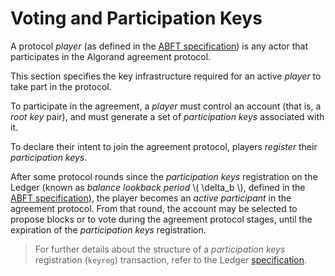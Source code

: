 # Voting and Participation Keys

A protocol _player_ (as defined in the [ABFT specification](../abft/abft-overview.md))
is any actor that participates in the Algorand agreement protocol.

This section specifies the key infrastructure required for an active _player_ to
take part in the protocol.

To participate in the agreement, a _player_ must control an account (that is, a
_root key_ pair), and must generate a set of _participation keys_ associated with
it.

To declare their intent to join the agreement protocol, players _register_ their
_participation keys_.

After some protocol rounds since the _participation keys_ registration on the Ledger
(known as _balance lookback period_ \\( \delta_b \\), defined in the [ABFT specification](../abft/abft-parameters.md)),
the player becomes an _active participant_ in the agreement protocol. From that round,
the account may be selected to propose blocks or to vote during the agreement protocol
stages, until the expiration of the _participation keys_ registration.

> For further details about the structure of a _participation keys_ registration
> (`keyreg`) transaction, refer to the Ledger [specification](../ledger/ledger-overview.md).
